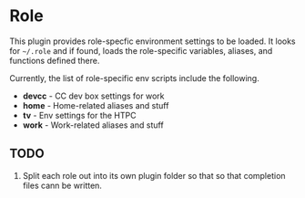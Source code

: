 # Role

This plugin provides role-specfic environment settings to be loaded. It looks
for `~/.role` and if found, loads the role-specific variables, aliases, and
functions defined there.

Currently, the list of role-specific env scripts include the following.

* **devcc** - CC dev box settings for work
* **home** - Home-related aliases and stuff
* **tv** - Env settings for the HTPC
* **work** - Work-related aliases and stuff

## TODO

1. Split each role out into its own plugin folder so that so that
   completion files cann be written.

